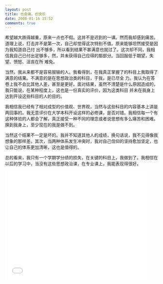 ```yaml
---
layout: post
title: 也会痛，也快乐
date: 2008-01-16 15:52
comments: true
---
```

希望越大跌得越重，原来一点也不假。这并不是迟到的一课。然而我却感到痛苦。道理上说，打击并不是第一次，自己却觉得这次特别不值。原来能够坦然接受是因为我知道自己付 出不够多，所以看到结果不甚满意也就过了。这次却不同，我相信我自己已付出足够多，然，并未获得自己应得的那部分。当回报低于期望，失望、愤怒、沮丧在所 难免。

当然，我从来都不是容易服输的人。我看得到，在我真正掌握了的科目上我取得了满意的结果。不满意的是在思想政治类的科目，于我，是已尽全 力。我认为在答卷上我不会比其他人差，甚至是更好。面对结果，虽然不清楚是什么原因造成的，我只能说，在某种程度上，这也是一份真实的评价，因为这类科目 并未在我身上达到开设这些科目的人的目的。

我相信我已经有了相对成型的价值观、世界观，当然与这些科目的内容基本上讲是两回事的。我无意评价在大学本科开设这样的必修课，是否对错。我相信每一个有这种体验的人都会了解，真正接受一种不同的理念或者说思想有多么痛苦和困难。换到我身上，至少现在的我是做不到。

当然这个结果不一定是坏的。我并不知道其他人的成绩，换句话说，我不见得像我想象的那样差。其次，当两种体系发生冲突时，我对自己信仰的坚持愈加坚定，也让自己的体系更加清晰，这也是值得的。

总的看来，我只有一个学期学分绩的损失，在关键的科目上，我做到了。我相信在以后的学习中，当没有这些思想政治课，在专业课上，我能表现得很好。

<iframe width="480" height="360" src="//www.youtube.com/embed/aVg5Q_is9vQ" frameborder="0" allowfullscreen></iframe>